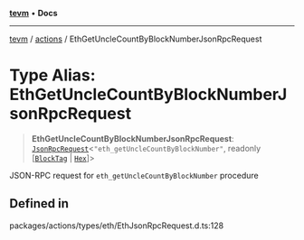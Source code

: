 [**tevm**](../../README.md) • **Docs**

***

[tevm](../../modules.md) / [actions](../README.md) / EthGetUncleCountByBlockNumberJsonRpcRequest

# Type Alias: EthGetUncleCountByBlockNumberJsonRpcRequest

> **EthGetUncleCountByBlockNumberJsonRpcRequest**: [`JsonRpcRequest`](../../index/type-aliases/JsonRpcRequest.md)\<`"eth_getUncleCountByBlockNumber"`, readonly [[`BlockTag`](../../index/type-aliases/BlockTag.md) \| [`Hex`](../../index/type-aliases/Hex.md)]\>

JSON-RPC request for `eth_getUncleCountByBlockNumber` procedure

## Defined in

packages/actions/types/eth/EthJsonRpcRequest.d.ts:128
